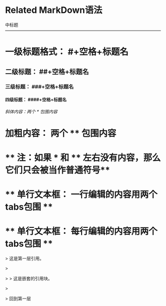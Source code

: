 Related
MarkDown语法
=================================
中标题
————————————————————————————————————
# 一级标题格式： #+空格+标题名
## 二级标题： ##+空格+标题名
### 三级标题： ###+空格+标题名
#### 四级标题： ####+空格+标题名

*斜体内容：两个 * 包围内容*
# **加粗内容： 两个 ** 包围内容**
# ** 注：如果 * 和 ** 左右没有内容，那么它们只会被当作普通符号**
# ** 单行文本框： 一行编辑的内容用两个tabs包围 **
# ** 单行文本框： 每行编辑的内容用两个tabs包围 **


&gt; 这是第一层引用。

&gt;

&gt; &gt; 这是嵌套的引用块。

&gt;

&gt; 回到第一层



